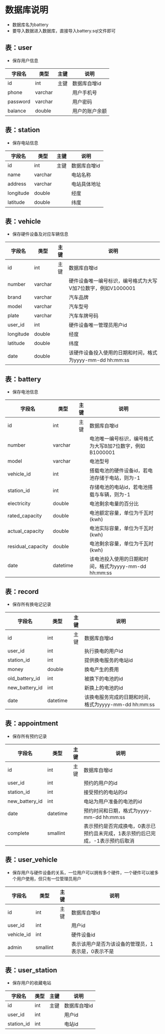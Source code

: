 # 数据库说明
- 数据库名为battery
- 要导入数据进入数据库，直接导入battery.sql文件即可

## 表：user
- 保存用户信息

|字段名|类型|主键|说明|
|---|---|:---:|---|
|id|int|主键|数据库自增id|
|phone|varchar| |用户手机号|
|password|varchar| |用户密码|
|balance|double| |用户的账户余额|

## 表：station
- 保存电站信息

|字段名|类型|主键|说明|
|---|---|:---:|---|
|id|int|主键|数据库自增id|
|name|varchar| |电站名称|
|address|varchar| | 电站具体地址|
|longitude|double| |经度|
|latitude|double| |纬度|

## 表：vehicle
- 保存硬件设备及对应车辆信息

|字段名|类型|主键|说明|
|---|---|:---:|---|
|id|int|主键|数据库自增id|
|number|varchar| |硬件设备唯一编号标识，编号格式为大写V加7位数字，例如V1000001|
|brand|varchar| |汽车品牌|
|model|varchar| |汽车型号|
|plate|varchar| |汽车车牌号码|
|user_id|int| |硬件设备唯一管理员用户id|
|longitude|double| |经度|
|latitude|double| |纬度|
|date|double| |该硬件设备投入使用的日期和时间，格式为yyyy-mm-dd hh:mm:ss|

## 表：battery
- 保存电池信息

|字段名|类型|主键|说明|
|---|---|:---:|---|
|id|int|主键|数据库自增id|
|number|varchar| |电池唯一编号标识，编号格式为大写B加7位数字，例如B1000001|
|model|varchar| |电池型号|
|vehicle_id|int| |搭载电池的硬件设备id，若电池存储于电站，则为-1|
|station_id|int| |存储电池的电站id，若电池搭载与车辆，则为-1|
|electricity|double| |电池剩余电量的百分比|
|rated_capacity|double| |电池额定容量，单位为千瓦时(kwh)|
|actual_capacity|double| |电池实际容量，单位为千瓦时(kwh)|
|residual_capacity|double| |电池剩余容量，单位为千瓦时(kwh)|
|date|datetime| |该电池投入使用的日期和时间，格式为yyyy-mm-dd hh:mm:ss|

## 表：record
- 保存所有换电记记录

|字段名|类型|主键|说明|
|---|---|:---:|---|
|id|int|主键|数据库自增id|
|user_id|int| |执行换电的用户id|
|station_id|int| |提供换电服务的电站id|
|money|double| |换电产生的费用|
|old_battery_id|int| |被换下的电池的id|
|new_battery_id|int| |新换上的电池的id|
|date|datetime| |该换电服务完成的日期和时间，格式为yyyy-mm-dd hh:mm:ss|

## 表：appointment
- 保存所有预约记录

|字段名|类型|主键|说明|
|---|---|:---:|---|
|id|int|主键|数据库自增id|
|user_id|int| |预约的用户的id|
|station_id|int| |接受预约的电站的id|
|new_battery_id|int| |电站为用户准备的电池的id|
|date|datetime| |预约时间和日期，格式为yyyy-mm-dd hh:mm:ss|
|complete|smallint| |表示预约是否完成换电，0表示已预约且未完成，1表示预约后已完成，-1表示预约后取消|

## 表：user_vehicle
- 保存用户与硬件设备的关系，一位用户可以拥有多个硬件，一个硬件可以被多个用户使用，但只有一位管理员用户

|字段名|类型|主键|说明|
|---|---|:---:|---|
|id|int|主键|数据库自增id|
|user_id|int| |用户id|
|vehicle_id|int| |硬件设备id|
|admin|smallint| |表示该用户是否为该设备的管理员，1表示是，0表示不是|

## 表：user_station
- 保存用户的收藏电站

|字段名|类型|主键|说明|
|---|---|:---:|---|
|id|int|主键|数据库自增id|
|user_id|int| |用户id|
|station_id|int| |电站id|

